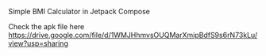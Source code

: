 Simple BMI Calculator in Jetpack Compose

Check the apk file here
https://drive.google.com/file/d/1WMJHhmvsOUQMarXmipBdfS9s6rN73kLu/view?usp=sharing
